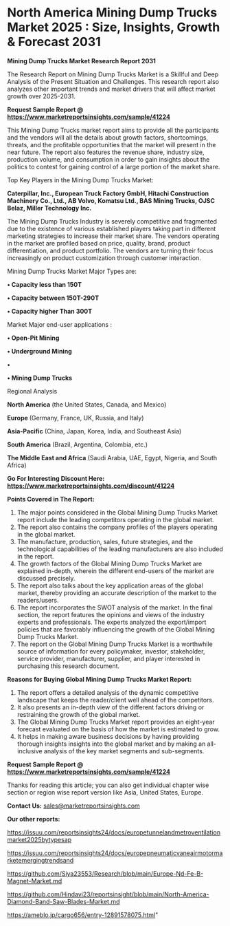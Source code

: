 # North America Mining Dump Trucks Market 2025 : Size, Insights, Growth & Forecast 2031

<strong>Mining Dump Trucks Market Research Report 2031</strong>

The Research Report on Mining Dump Trucks Market is a Skillful and Deep Analysis of the Present Situation and Challenges. This research report also analyzes other important trends and market drivers that will affect market growth over 2025-2031.

<strong>Request Sample Report @ <a href=https://www.marketreportsinsights.com/sample/41224>https://www.marketreportsinsights.com/sample/41224</a></strong>

This Mining Dump Trucks market report aims to provide all the participants and the vendors will all the details about growth factors, shortcomings, threats, and the profitable opportunities that the market will present in the near future. The report also features the revenue share, industry size, production volume, and consumption in order to gain insights about the politics to contest for gaining control of a large portion of the market share.

Top Key Players in the Mining Dump Trucks Market:

<strong>Caterpillar, Inc., European Truck Factory GmbH, Hitachi Construction Machinery Co., Ltd., AB Volvo, Komatsu Ltd., BAS Mining Trucks, OJSC Belaz, Miller Technology Inc.</strong>

The Mining Dump Trucks Industry is severely competitive and fragmented due to the existence of various established players taking part in different marketing strategies to increase their market share. The vendors operating in the market are profiled based on price, quality, brand, product differentiation, and product portfolio. The vendors are turning their focus increasingly on product customization through customer interaction.

Mining Dump Trucks Market Major Types are:

<strong>•  Capacity less than 150T

•  Capacity between 150T-290T

•  Capacity higher Than 300T</strong>

Market Major end-user applications :

<strong>•  Open-Pit Mining

•  Underground Mining

•  

•  Mining Dump Trucks</strong>

Regional Analysis

</u><strong><b>North America</b></strong> (the United States, Canada, and Mexico)

<strong><b>Europe </b></strong>(Germany, France, UK, Russia, and Italy)

<strong><b>Asia-Pacific</b></strong> (China, Japan, Korea, India, and Southeast Asia)

<strong><b>South America</b></strong> (Brazil, Argentina, Colombia, etc.)

<strong><b>The Middle East and Africa</b></strong> (Saudi Arabia, UAE, Egypt, Nigeria, and South Africa)

<strong>Go For Interesting Discount Here: <a href=https://www.marketreportsinsights.com/discount/41224>https://www.marketreportsinsights.com/discount/41224</a></strong>

<strong>Points Covered in The Report:</strong>
<ol>
  <li>The major points considered in the Global Mining Dump Trucks Market report include the leading competitors operating in the global market.</li>
  <li>The report also contains the company profiles of the players operating in the global market.</li>
  <li>The manufacture, production, sales, future strategies, and the technological capabilities of the leading manufacturers are also included in the report.</li>
  <li>The growth factors of the Global Mining Dump Trucks Market are explained in-depth, wherein the different end-users of the market are discussed precisely.</li>
  <li>The report also talks about the key application areas of the global market, thereby providing an accurate description of the market to the readers/users.</li>
  <li>The report incorporates the SWOT analysis of the market. In the final section, the report features the opinions and views of the industry experts and professionals. The experts analyzed the export/import policies that are favorably influencing the growth of the Global Mining Dump Trucks Market.</li>
  <li>The report on the Global Mining Dump Trucks Market is a worthwhile source of information for every policymaker, investor, stakeholder, service provider, manufacturer, supplier, and player interested in purchasing this research document.</li>
</ol>
<strong>Reasons for Buying Global Mining Dump Trucks Market Report:</strong>

<ol>
  <li>The report offers a detailed analysis of the dynamic competitive landscape that keeps the reader/client well ahead of the competitors.</li>
  <li>It also presents an in-depth view of the different factors driving or restraining the growth of the global market.</li>
  <li>The Global Mining Dump Trucks Market report provides an eight-year forecast evaluated on the basis of how the market is estimated to grow.</li>
  <li>It helps in making aware business decisions by having providing thorough insights insights into the global market and by making an all-inclusive analysis of the key market segments and sub-segments.</li>
</ol>
<strong>Request Sample Report @ <a href=https://www.marketreportsinsights.com/sample/41224>https://www.marketreportsinsights.com/sample/41224</a></strong>


Thanks for reading this article; you can also get individual chapter wise section or region wise report version like Asia, United States, Europe.

<strong>Contact Us:</strong>
sales@marketreportsinsights.com

<strong>Our other reports:</strong>

<a href=https://issuu.com/reportsinsights24/docs/europetunnelandmetroventilationmarket2025bytypesap>https://issuu.com/reportsinsights24/docs/europetunnelandmetroventilationmarket2025bytypesap</a>

<a href=https://issuu.com/reportsinsights24/docs/europepneumaticvaneairmotormarketemergingtrendsand>https://issuu.com/reportsinsights24/docs/europepneumaticvaneairmotormarketemergingtrendsand</a>

<a href=https://github.com/Siya23553/Research/blob/main/Europe-Nd-Fe-B-Magnet-Market.md>https://github.com/Siya23553/Research/blob/main/Europe-Nd-Fe-B-Magnet-Market.md</a>

<a href=https://github.com/Hindavi23/reportsinsight/blob/main/North-America-Diamond-Band-Saw-Blades-Market.md>https://github.com/Hindavi23/reportsinsight/blob/main/North-America-Diamond-Band-Saw-Blades-Market.md</a>

<a href=https://ameblo.jp/cargo656/entry-12891578075.html>https://ameblo.jp/cargo656/entry-12891578075.html</a>"
